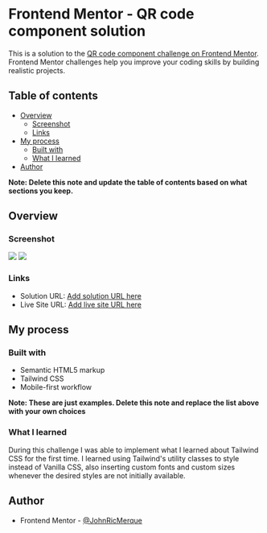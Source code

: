 # Frontend Mentor - QR code component solution

This is a solution to the [QR code component challenge on Frontend Mentor](https://www.frontendmentor.io/challenges/qr-code-component-iux_sIO_H). Frontend Mentor challenges help you improve your coding skills by building realistic projects. 

## Table of contents

- [Overview](#overview)
  - [Screenshot](#screenshot)
  - [Links](#links)
- [My process](#my-process)
  - [Built with](#built-with)
  - [What I learned](#what-i-learned)
- [Author](#author)

**Note: Delete this note and update the table of contents based on what sections you keep.**

## Overview

### Screenshot

![](./images/desktop%20view.png)
![](./images/mobile%20view.png)

### Links

- Solution URL: [Add solution URL here](https://your-solution-url.com)
- Live Site URL: [Add live site URL here](https://your-live-site-url.com)

## My process

### Built with

- Semantic HTML5 markup
- Tailwind CSS
- Mobile-first workflow

**Note: These are just examples. Delete this note and replace the list above with your own choices**

### What I learned

During this challenge I was able to implement what I learned about Tailwind CSS for the first time. I learned using Tailwind's utility classes to style instead of Vanilla CSS, also inserting custom fonts and custom sizes whenever the desired styles are not initially available. 

## Author

- Frontend Mentor - [@JohnRicMerque](https://www.frontendmentor.io/profile/JohnRicMerque)
